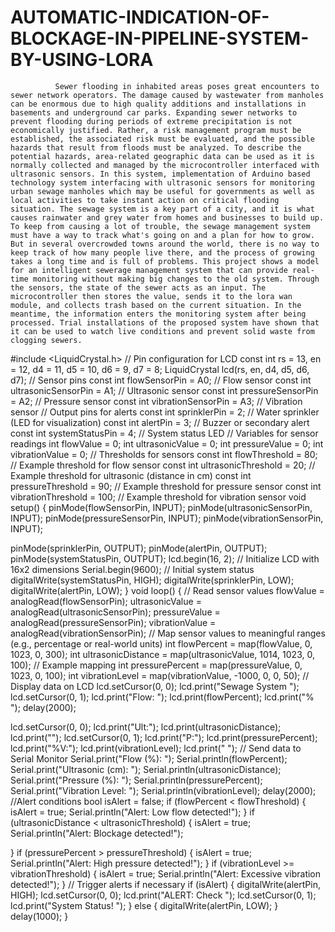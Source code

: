 # AUTOMATIC-INDICATION-OF-BLOCKAGE-IN-PIPELINE-SYSTEM-BY-USING-LORA
              Sewer flooding in inhabited areas poses great encounters to sewer network operators. The damage caused by wastewater from manholes can be enormous due to high quality additions and installations in basements and underground car parks. Expanding sewer networks to prevent flooding during periods of extreme precipitation is not economically justified. Rather, a risk management program must be established, the associated risk must be evaluated, and the possible hazards that result from floods must be analyzed. To describe the potential hazards, area-related geographic data can be used as it is normally collected and managed by the microcontroller interfaced with ultrasonic sensors. In this system, implementation of Arduino based technology system interfacing with ultrasonic sensors for monitoring urban sewage manholes which may be useful for governments as well as local activities to take instant action on critical flooding situation. The sewage system is a key part of a city, and it is what causes rainwater and grey water from homes and businesses to build up. To keep from causing a lot of trouble, the sewage management system must have a way to track what's going on and a plan for how to grow. But in several overcrowded towns around the world, there is no way to keep track of how many people live there, and the process of growing takes a long time and is full of problems. This project shows a model for an intelligent sewerage management system that can provide real-time monitoring without making big changes to the old system. Through the sensors, the state of the sewer acts as an input. The microcontroller then stores the value, sends it to the lora wan module, and collects trash based on the current situation. In the meantime, the information enters the monitoring system after being processed. Trial installations of the proposed system have shown that it can be used to watch live conditions and prevent solid waste from clogging sewers.
#include <LiquidCrystal.h>
// Pin configuration for LCD
const int rs = 13, en = 12, d4 = 11, d5 = 10, d6 = 9, d7 = 8; LiquidCrystal lcd(rs, en, d4, d5, d6, d7);
// Sensor pins
const int flowSensorPin = A0;	// Flow sensor
const int ultrasonicSensorPin = A1; // Ultrasonic sensor const int pressureSensorPin = A2;	// Pressure sensor const int vibrationSensorPin = A3; // Vibration sensor
// Output pins for alerts
const int sprinklerPin = 2; // Water sprinkler (LED for visualization) const int alertPin = 3;	// Buzzer or secondary alert
const int systemStatusPin = 4; // System status LED
// Variables for sensor readings int flowValue = 0;
int ultrasonicValue = 0; int pressureValue = 0; int vibrationValue = 0;
// Thresholds for sensors
const int flowThreshold = 80;	// Example threshold for flow sensor
const int ultrasonicThreshold = 20; // Example threshold for ultrasonic (distance in cm) const int pressureThreshold = 90; // Example threshold for pressure sensor
const int vibrationThreshold = 100; // Example threshold for vibration sensor void setup() {
pinMode(flowSensorPin, INPUT); pinMode(ultrasonicSensorPin, INPUT); pinMode(pressureSensorPin, INPUT);
pinMode(vibrationSensorPin, INPUT);
 
pinMode(sprinklerPin, OUTPUT); pinMode(alertPin, OUTPUT); pinMode(systemStatusPin, OUTPUT);
lcd.begin(16, 2); // Initialize LCD with 16x2 dimensions Serial.begin(9600);
// Initial system status digitalWrite(systemStatusPin, HIGH); digitalWrite(sprinklerPin, LOW); digitalWrite(alertPin, LOW);
}
void loop() {
// Read sensor values
flowValue = analogRead(flowSensorPin); ultrasonicValue = analogRead(ultrasonicSensorPin); pressureValue = analogRead(pressureSensorPin); vibrationValue = analogRead(vibrationSensorPin);
// Map sensor values to meaningful ranges (e.g., percentage or real-world units) int flowPercent = map(flowValue, 0, 1023, 0, 300);
int ultrasonicDistance = map(ultrasonicValue, 1014, 1023, 0, 100); // Example mapping
int pressurePercent = map(pressureValue, 0, 1023, 0, 100);
int vibrationLevel = map(vibrationValue, -1000, 0, 0, 50);
// Display data on LCD lcd.setCursor(0, 0); lcd.print("Sewage System	"); lcd.setCursor(0, 1); lcd.print("Flow: "); lcd.print(flowPercent); lcd.print("%	");
delay(2000);
 
lcd.setCursor(0, 0); lcd.print("Ult:"); lcd.print(ultrasonicDistance); lcd.print(""); lcd.setCursor(0, 1); lcd.print("P:"); lcd.print(pressurePercent); lcd.print("%V:"); lcd.print(vibrationLevel); lcd.print("	");
// Send data to Serial Monitor Serial.print("Flow (%): "); Serial.println(flowPercent); Serial.print("Ultrasonic (cm): "); Serial.println(ultrasonicDistance); Serial.print("Pressure (%): "); Serial.println(pressurePercent); Serial.print("Vibration Level: "); Serial.println(vibrationLevel); delay(2000);
//Alert conditions bool isAlert = false;
if (flowPercent < flowThreshold) { isAlert = true;
Serial.println("Alert: Low flow detected!");
}
if (ultrasonicDistance < ultrasonicThreshold) { isAlert = true;
Serial.println("Alert: Blockage detected!");
 
}
if (pressurePercent > pressureThreshold) { isAlert = true;
Serial.println("Alert: High pressure detected!");
}
if (vibrationLevel >= vibrationThreshold) { isAlert = true;
Serial.println("Alert: Excessive vibration detected!");
}
// Trigger alerts if necessary if (isAlert) {
digitalWrite(alertPin, HIGH); lcd.setCursor(0, 0); lcd.print("ALERT: Check		"); lcd.setCursor(0, 1); lcd.print("System Status!	");
} else {
digitalWrite(alertPin, LOW);
}
delay(1000); 
}
